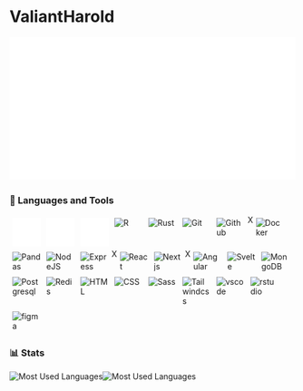 # ValiantHarold

<!--
**ValiantHarold/ValiantHarold** is a ✨ _special_ ✨ repository because its `README.md` (this file) appears on your GitHub profile.

Here are some ideas to get you started:

- 🔭 I’m currently working on ...
- 🌱 I’m currently learning ...
- 👯 I’m looking to collaborate on ...
- 🤔 I’m looking for help with ...
- 💬 Ask me about ...
- 📫 How to reach me: ...
- 😄 Pronouns: ...
- ⚡ Fun fact: ...
-->

<!-- https://github.com/anuraghazra/github-readme-stats/blob/master/readme.md -->

<img src='./images/foreignObject.svg' />

### 🧰 Languages and Tools

<div style="display: flex; flex-direction: row; flex-wrap: wrap;">

   <!-- Languages -->
   <img alt="Python" width="50px" style="padding:5px;" src="./foreign/python.svg" />
   <img alt="TypeScript" width="50px" style="padding:5px;" src="./foreign/typeScript.svg" />
   <img alt="JavaScript" width="50px" style="padding:5px;" src="./foreign/javaScript.svg" />
   <img alt="R" width="50px" style="padding:5px;" src="https://cdn.jsdelivr.net/gh/devicons/devicon/icons/r/r-original.svg" />
   <img alt="Rust" width="50px" style="padding:5px;" src="https://cdn.jsdelivr.net/gh/devicons/devicon/icons/rust/rust-plain.svg" />
   
   <!-- <picture>
      <source media="(prefers-color-scheme: dark)" srcset="https://cdn.jsdelivr.net/gh/devicons/devicon/icons/rust/rust.svg" width="75px">
      <img alt="Rust" src="https://cdn.jsdelivr.net/gh/devicons/devicon/icons/rust/rust-plain.svg" width="50px" style="padding:5px;">
   </picture> -->

   <!-- Source Control -->
   <img alt="Git" width="50px" style="padding:5px;" src="https://cdn.jsdelivr.net/gh/devicons/devicon/icons/git/git-original.svg" />
   <img alt="Github" width="50px" style="padding:5px;" src="https://cdn.jsdelivr.net/gh/devicons/devicon/icons/github/github-original.svg" /> X
   <img alt="Docker" width="50px" style="padding:5px;" src="https://cdn.jsdelivr.net/gh/devicons/devicon/icons/docker/docker-original.svg" />

   <!-- Technologies -->
   <img alt="Pandas" width="50px" style="padding:5px;" src="https://cdn.jsdelivr.net/gh/devicons/devicon/icons/pandas/pandas-original.svg" />
   <img alt="NodeJS" width="50px" style="padding:5px;" src="https://cdn.jsdelivr.net/gh/devicons/devicon/icons/nodejs/nodejs-original.svg" />
   <img alt="Express" width="50px" style="padding:5px;" src="https://cdn.jsdelivr.net/gh/devicons/devicon/icons/express/express-original.svg" /> X
   <img alt="React" width="50px" style="padding:5px;" src="https://cdn.jsdelivr.net/gh/devicons/devicon/icons/react/react-original.svg" />
   <img alt="Nextjs" width="50px" style="padding:5px;" src="https://cdn.jsdelivr.net/gh/devicons/devicon/icons/nextjs/nextjs-original.svg" /> X
   <img alt="Angular" width="50px" style="padding:5px;" src="https://cdn.jsdelivr.net/gh/devicons/devicon/icons/angularjs/angularjs-original.svg" />
   <img alt="Svelte" width="50px" style="padding:5px;" src="https://cdn.jsdelivr.net/gh/devicons/devicon/icons/svelte/svelte-original.svg" />

   <!-- Databases -->
   <img alt="MongoDB" width="50px" style="padding:5px;" src="https://cdn.jsdelivr.net/gh/devicons/devicon/icons/mongodb/mongodb-original.svg" />
   <img alt="Postgresql" width="50px" style="padding:5px;" src="https://cdn.jsdelivr.net/gh/devicons/devicon/icons/postgresql/postgresql-original.svg" />
   <img alt="Redis" width="50px" style="padding:5px;" src="https://cdn.jsdelivr.net/gh/devicons/devicon/icons/redis/redis-original.svg" />

   <!-- Building Blocks -->
   <img alt="HTML" width="50px" style="padding:5px;" src="https://cdn.jsdelivr.net/gh/devicons/devicon/icons/html5/html5-original.svg" />
   <img alt="CSS" width="50px" style="padding:5px;" src="https://cdn.jsdelivr.net/gh/devicons/devicon/icons/css3/css3-original.svg" />
   <img alt="Sass" width="50px" style="padding:5px;" src="https://cdn.jsdelivr.net/gh/devicons/devicon/icons/sass/sass-original.svg" />
   <img alt="Tailwindcss" width="50px" style="padding:5px;" src="https://cdn.jsdelivr.net/gh/devicons/devicon/icons/tailwindcss/tailwindcss-plain.svg" />

   <!-- Tools -->
   <img alt="vscode" width="50px" style="padding:5px;" src="https://cdn.jsdelivr.net/gh/devicons/devicon/icons/vscode/vscode-original.svg" />
   <img alt="rstudio" width="50px" style="padding:5px;" src="https://cdn.jsdelivr.net/gh/devicons/devicon/icons/rstudio/rstudio-original.svg" />
   <img alt="figma" width="50px" style="padding:5px;" src="https://cdn.jsdelivr.net/gh/devicons/devicon/icons/figma/figma-original.svg" />
</div>

### 📊 Stats

<div style="display: flex; flex-direction: row; flex-wrap: wrap;">

   <picture>
      <source media="(prefers-color-scheme: dark)" srcset="https://github-readme-stats.vercel.app/api?username=ValiantHarold&count_private=true&show_icons=true&hide=stars&theme=tokyonight">
      <img alt="Most Used Languages" src="https://github-readme-stats.vercel.app/api?username=ValiantHarold&count_private=true&show_icons=true&hide=stars&theme=buefy" height=175 >
   </picture>

   <picture>
      <source media="(prefers-color-scheme: dark)" srcset="https://github-readme-stats.vercel.app/api/top-langs/?username=ValiantHarold&layout=compact&theme=tokyonight">
      <img alt="Most Used Languages" src="https://github-readme-stats.vercel.app/api/top-langs/?username=ValiantHarold&layout=compact&theme=buefy" height=175>
   </picture>
</div>

<!-- May use later -->
<!-- <img alt="Most Used Languages" src="https://github-readme-stats.vercel.app/api/pin/?username=ValiantHarold&repo=reponame" height=150 > -->
